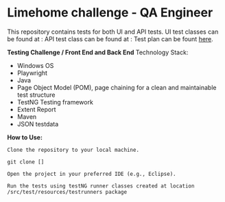 # Limehome challenge - QA Engineer
This repository contains tests for both UI and API tests.
UI test classes can be found at : 
API test class can be found at : 
Test plan can be fount [here](https://docs.google.com/spreadsheets/d/1bbjD-U3XHUJS33RCAGqcLbtCHB4fABhl/edit?usp=drive_link&ouid=107477023089635557750&rtpof=true&sd=true).

**Testing Challenge / Front End and Back End**
Technology Stack:

- Windows OS
- Playwright
- Java
- Page Object Model (POM), page chaining for a clean and maintainable test structure
- TestNG Testing framework
- Extent Report
- Maven
- JSON testdata

**How to Use:**

    Clone the repository to your local machine.

    git clone []

    Open the project in your preferred IDE (e.g., Eclipse).

    Run the tests using testNG runner classes created at location /src/test/resources/testrunners package

